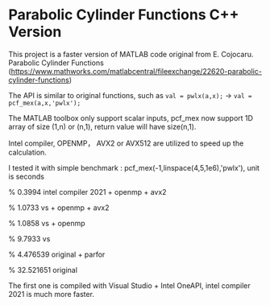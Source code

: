 # Parabolic Cylinder Functions C++ Version

This project is a faster version of MATLAB code original from E. Cojocaru. Parabolic Cylinder Functions (https://www.mathworks.com/matlabcentral/fileexchange/22620-parabolic-cylinder-functions)

The API is similar to original functions, such as `val = pwlx(a,x);` -> `val = pcf_mex(a,x,'pwlx');`

The MATLAB toolbox only support scalar inputs, pcf_mex now support 1D array of size (1,n) or (n,1), return value will have size(n,1). 

Intel compiler, OPENMP， AVX2 or AVX512 are utilized to speed up the calculation.

I tested it with simple benchmark : pcf_mex(-1,linspace(4,5,1e6),'pwlx'), unit is seconds

% 0.3994 intel compiler 2021 + openmp + avx2

% 1.0733 vs + openmp + avx2

% 1.0858 vs + openmp

% 9.7933 vs

% 4.476539 original + parfor

% 32.521651 original

The first one is compiled with Visual Studio + Intel OneAPI, intel compiler 2021 is much more faster.
